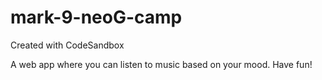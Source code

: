 # mark-9-neoG-camp
Created with CodeSandbox

A web app where you can listen to music based on your mood. Have fun!
